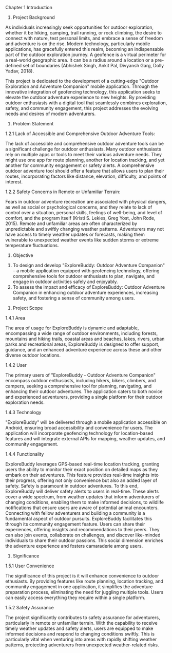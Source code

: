 ﻿Chapter 1 Introduction

1. Project Background 

As individuals increasingly seek opportunities for outdoor exploration, whether it be hiking, camping, trail running, or rock climbing, the desire to connect with nature, test personal limits, and embrace a sense of freedom and adventure is on the rise. Modern technology, particularly mobile applications, has gracefully entered this realm, becoming an indispensable part of the outdoor exploration journey. A geofence is a virtual perimeter for a real-world geographic area. It can be a radius around a location or a pre-defined set of boundaries (Abhishek Singh, Ankit Pal, Divyansh Garg, Dolly Yadav, 2018). 

This project is dedicated to the development of a cutting-edge "Outdoor Exploration and Adventure Companion" mobile application. Through the innovative integration of geofencing technology, this application seeks to elevate the outdoor adventure experience to new heights. By providing outdoor enthusiasts with a digital tool that seamlessly combines exploration, safety, and community engagement, this project addresses the evolving needs and desires of modern adventurers.

1. Problem Statement 

1\.2.1 Lack of Accessible and Comprehensive Outdoor Adventure Tools: 

The lack of accessible and comprehensive outdoor adventure tools can be a significant challenge for outdoor enthusiasts. Many outdoor enthusiasts rely on multiple apps or tools to meet their various adventure needs. They might use one app for route planning, another for location tracking, and yet another for community engagement or safety alerts. A comprehensive outdoor adventure tool should offer a feature that allows users to plan their routes, incorporating factors like distance, elevation, difficulty, and points of interest.

1\.2.2 Safety Concerns in Remote or Unfamiliar Terrain:

Fears in outdoor adventure recreation are associated with physical dangers, as well as social or psychological concerns, and they relate to lack of control over a situation, personal skills, feelings of well-being, and level of comfort, and the program itself (Kristi S. Lekies, Greg Yost, John Rode, 2015). Remote and unfamiliar areas are often characterized by unpredictable and swiftly changing weather patterns. Adventurers may not have access to timely weather updates or forecasts, making them vulnerable to unexpected weather events like sudden storms or extreme temperature fluctuations.

1. Objective

1) To design and develop "ExploreBuddy: Outdoor Adventure Companion" – a mobile application equipped with geofencing technology, offering comprehensive tools for outdoor enthusiasts to plan, navigate, and engage in outdoor activities safely and enjoyably.
1) To assess the impact and efficacy of ExploreBuddy: Outdoor Adventure Companion in enhancing outdoor adventure experiences, increasing safety, and fostering a sense of community among users.

1. Project Scope

1\.4.1 Area

The area of usage for ExploreBuddy is dynamic and adaptable, encompassing a wide range of outdoor environments, including forests, mountains and hiking trails, coastal areas and beaches, lakes, rivers, urban parks and recreational areas, ExploreBuddy is designed to offer support, guidance, and an enhanced adventure experience across these and other diverse outdoor locations.

1\.4.2 User

The primary users of "ExploreBuddy - Outdoor Adventure Companion" encompass outdoor enthusiasts, including hikers, bikers, climbers, and campers, seeking a comprehensive tool for planning, navigating, and enhancing their outdoor adventures. The application caters to both novice and experienced adventurers, providing a single platform for their outdoor exploration needs.

1\.4.3 Technology

"ExploreBuddy" will be delivered through a mobile application accessible on Android, ensuring broad accessibility and convenience for users. The application will incorporate geofencing technology for location-based features and will integrate external APIs for mapping, weather updates, and community engagement. 

1\.4.4 Functionality

ExploreBuddy leverages GPS-based real-time location tracking, granting users the ability to monitor their exact position on detailed maps as they embark on their adventures. This feature provides real-time insights into their progress, offering not only convenience but also an added layer of safety. Safety is paramount in outdoor adventures. To this end, ExploreBuddy will deliver safety alerts to users in real-time. These alerts cover a wide spectrum, from weather updates that inform adventurers of changing conditions, enabling them to make informed decisions, to wildlife notifications that ensure users are aware of potential animal encounters. Connecting with fellow adventurers and building a community is a fundamental aspect of outdoor pursuits. ExploreBuddy facilitates this through its community engagement feature. Users can share their experiences, offering insights and recommendations to their peers. They can also join events, collaborate on challenges, and discover like-minded individuals to share their outdoor passions. This social dimension enriches the adventure experience and fosters camaraderie among users.

1. Significance

1\.5.1 User Convenience

The significance of this project is it will enhance convenience to outdoor ethusiasts. By providing features like route planning, location tracking, and community engagement in one application, it simplifies the adventure preparation process, eliminating the need for juggling multiple tools. Users can easily access everything they require within a single platform. 

1\.5.2 Safety Assurance

The project significantly contributes to safety assurance for adventurers, particularly in remote or unfamiliar terrain. With the capability to receive timely weather updates and safety alerts, users are equipped to make informed decisions and respond to changing conditions swiftly. This is particularly vital when venturing into areas with rapidly shifting weather patterns, protecting adventurers from unexpected weather-related risks.

